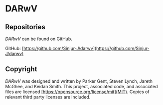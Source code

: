 # DARwV

## Repositories

*DARwV* can be found on GitHub.

GitHub: [https://github.com/Sinjur-J/darwv](https://github.com/Sinjur-J/darwv)  

## Copyright

*DARwV* was designed and written by Parker Gent, Steven Lynch, Jareth McGhee, and Keidan Smith. This project, associated code, and associated files are licensed [https://opensource.org/license/mit](MIT). Copies of relevant third party licenses are included.
